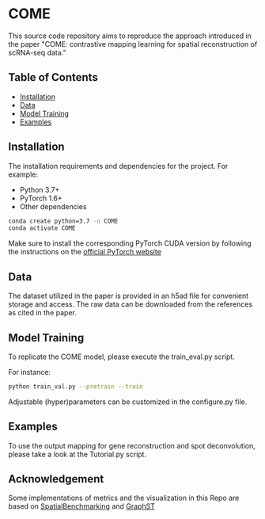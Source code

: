 # COME

This source code repository aims to reproduce the approach introduced in the paper "COME: contrastive mapping learning for spatial reconstruction of scRNA-seq data."

## Table of Contents

- [Installation](#installation)
- [Data](#data)
- [Model Training](#modeltraining)
- [Examples](#examples)


## Installation

The installation requirements and dependencies for the project. For example:

- Python 3.7+
- PyTorch 1.6+
- Other dependencies

```bash
conda create python=3.7 -n COME
conda activate COME
```
Make sure to install the corresponding PyTorch CUDA version by following the instructions on the [official PyTorch website](https://pytorch.org/get-started/locally/)

## Data

The dataset utilized in the paper is provided in an h5ad file for convenient storage and access. The raw data can be downloaded from the references as cited in the paper.

## Model Training
To replicate the COME model, please execute the train_eval.py script.

For instance: 
```bash
python train_val.py --pretrain --train
```
Adjustable (hyper)parameters can be customized in the configure.py file.


## Examples

To use the output mapping for gene reconstruction and spot deconvolution, please take a look at the Tutorial.py script.

## Acknowledgement
Some implementations of metrics and the visualization in this Repo are based on [SpatialBenchmarking](https://github.com/QuKunLab/SpatialBenchmarking) and [GraphST](https://github.com/JinmiaoChenLab/GraphST)


